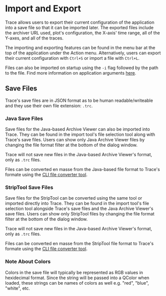 # Import and Export

Trace allows users to export their current configuration of the application into a save file so that it can be imported later. The exported files include the archiver URL used, plot's configuration, the X-axis' time range, all of the Y-axes, and all of the traces.

The importing and exporting features can be found in the menu bar at the top of the application under the Action menu. Alternatively, users can export their current configuration with `Ctrl+S` or import a file with `Ctrl+L`.

Files can also be imported on startup using the `-i` flag followed by the path to the file. Find more information on application arguments [here](../api_reference/trace.md#arguments-and-macros).



## Save Files

Trace's save files are in JSON format as to be human readable/writeable and they use their own file extension: `.trc`.


### Java Save Files

Save files for the Java-based Archive Viewer can also be imported into Trace. They can be found in the import tool's file selection tool along with Trace's save files. Users can show only Java Archive Viewer files by changing the file format filter at the bottom of the dialog window.

Trace will not save new files in the Java-based Archive Viewer's format, only as `.trc` files.

Files can be converted en masse from the Java-based file format to Trace's formate using the [CLI file converter tool](file_conversion.md).


### StripTool Save Files

Save files for the StripTool can be converted using the same tool or imported directly into Trace. They can be found in the import tool's file selection tool alongside Trace's save files and the Java Archive Viewer's save files. Users can show only StripTool files by changing the file format filter at the bottom of the dialog window.

Trace will not save new files in the Java-based Archive Viewer's format, only as `.trc` files.

Files can be converted en masse from the StripTool file format to Trace's formate using the [CLI file converter tool](file_conversion.md).


### Note About Colors

Colors in the save file will typically be represented as RGB values in hexidecimal format. Since the string will be passed into a QColor when loaded, these strings can be names of colors as well e.g. "red", "blue", "white", etc.
